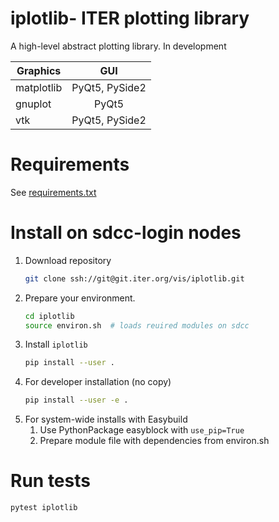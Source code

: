 # iplotlib- ITER plotting library
A high-level abstract plotting library. In development

| Graphics|GUI|
|----------|:-------------:|
| matplotlib|PyQt5, PySide2|
| gnuplot|PyQt5|
| vtk|PyQt5, PySide2|

# Requirements
See [requirements.txt](/requirements.txt)

# Install on sdcc-login nodes
1. Download repository
    ```bash
    git clone ssh://git@git.iter.org/vis/iplotlib.git
    ```
2. Prepare your environment.
    ``` bash
    cd iplotlib
    source environ.sh  # loads reuired modules on sdcc
    ```
3. Install `iplotlib`
    ``` bash
    pip install --user .
    ```
4. For developer installation (no copy)
    ``` bash
    pip install --user -e .
    ```
5. For system-wide installs with Easybuild
    1. Use PythonPackage easyblock with `use_pip=True`
    2. Prepare module file with dependencies from environ.sh

# Run tests
```bash
pytest iplotlib
```
